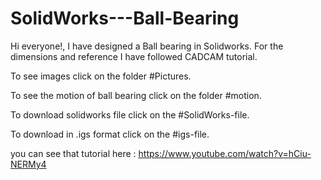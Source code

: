 # SolidWorks---Ball-Bearing

Hi everyone!, I have designed a Ball bearing in Solidworks. For the dimensions and reference I have followed CADCAM tutorial.

To see images click on the folder #Pictures.

To see the motion of ball bearing click on the folder #motion.

To download solidworks file click on the #SolidWorks-file.

To download in .igs format click on the #igs-file.

you can see that tutorial here : https://www.youtube.com/watch?v=hCiu-NERMy4 
